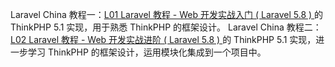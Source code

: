 Laravel China 教程一：[L01 Laravel 教程 - Web 开发实战入门 ( Laravel 5.8 ) ](https://learnku.com/courses/laravel-essential-training/5.8) 的 ThinkPHP 5.1 实现，用于熟悉 ThinkPHP 的框架设计。
Laravel China 教程二：[L02 Laravel 教程 - Web 开发实战进阶 ( Laravel 5.8 ) ](https://learnku.com/courses/laravel-intermediate-training/5.8) 的 ThinkPHP 5.1 实现，进一步学习 ThinkPHP 的框架设计，运用模块化集成到一个项目中。
